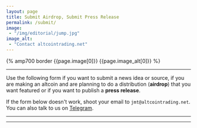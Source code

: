 ```yaml
---
layout: page
title: Submit Airdrop, Submit Press Release
permalink: /submit/
image:
 - "/img/editorial/jump.jpg"
image_alt:
 - "Contact altcointrading.net"
---
```


{% amp700 border {{page.image[0]}} {{page.image_alt[0]}} %}

__________________________

Use the following form if you want to submit a news idea or source, if you are making an altcoin and are planning to do a distribution (**airdrop**) that you want featured or if you want to publish a **press release**.

If the form below doesn't work, shoot your email to `jmt@altcointrading.net`. You can also talk to us on [Telegram](https://t.me/altcointrading_net).

<script async custom-element="amp-form" src="https://cdn.ampproject.org/v0/amp-form-0.1.js"></script>


__________________________



<div class="mailchimpfix">
<amp-iframe width="700px" height="500px" layout="fixed" sandbox="allow-scripts allow-same-origin allow-modals allow-popups allow-forms"
src="https://astronomer-julia-20385.netlify.com/submit.html"><amp-img layout="fill" src="/img/ads/ad-placeholder.jpg" placeholder></amp-img></amp-iframe>
</div>


__________________________

